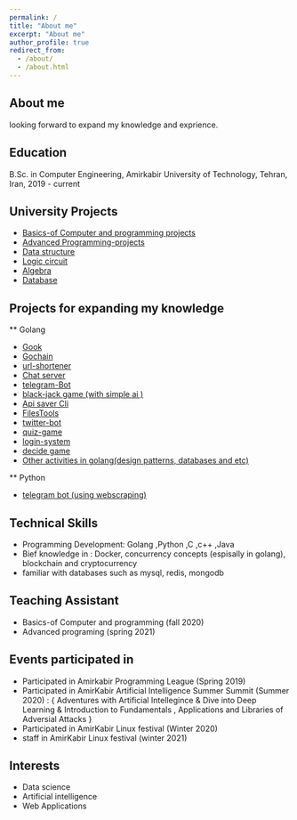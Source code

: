 ```yaml
---
permalink: /
title: "About me"
excerpt: "About me"
author_profile: true
redirect_from: 
  - /about/
  - /about.html
---
```


About me 
------
looking forward to expand my knowledge and exprience.


Education
------
B.Sc. in Computer Engineering, Amirkabir University of Technology, Tehran, Iran, 2019 - current



University Projects
------
* [Basics-of Computer and programming projects](https://github.com/Armingodiz/Basics-of-Computer-and-programming)
* [Advanced Programming-projects](https://github.com/Armingodiz/Advanced-programming-projects)
* [Data structure](https://github.com/Armingodiz/Ds_project)
* [Logic circuit](https://github.com/Armingodiz/LogicDesignFinalProject)
* [Algebra](https://github.com/Armingodiz/ce_algebra)
* [Database](https://github.com/Armingodiz/ce_database)


Projects for expanding my knowledge 
------
** Golang 
* [Gook](https://github.com/Armingodiz/Gook)
* [Gochain](https://github.com/Armingodiz/Gochain)
* [url-shortener](https://github.com/Armingodiz/URL-Shortener#url-shortener)
* [Chat server](https://github.com/Armingodiz/Chat-sever)
* [telegram-Bot](https://github.com/Armingodiz/GoWorld/tree/master/Projects/Telegram-Bot)
* [black-jack game (with simple ai )](https://github.com/Armingodiz/GoWorld/tree/master/Projects/BlackJackGame)
* [Api saver Cli](https://github.com/Armingodiz/GoWorld/tree/master/Projects/apisaver)
* [FilesTools](https://github.com/Armingodiz/GoWorld/tree/master/Projects/FilesTool)
* [twitter-bot](https://github.com/Armingodiz/GoWorld/tree/master/Projects/go-twitter-bot)
* [quiz-game](https://github.com/Armingodiz/GoWorld/tree/master/Projects/quiz-game-Go)
* [login-system](https://github.com/Armingodiz/GoWorld/tree/master/Projects/simple%20login-system)
* [decide game](https://github.com/Armingodiz/GoWorld/tree/master/Projects/simple%20WebApp%20to%20practice%20using%20json)
* [Other activities in golang(design patterns, databases and etc)](https://github.com/Armingodiz/GoWorld)
 
** Python
* [telegram bot (using webscraping) ](https://github.com/Armingodiz/python-stuff)

Technical Skills
-----
* Programming Development:  Golang ,Python ,C ,c++ ,Java
* Bief knowledge in : Docker, concurrency concepts (espisally in golang), blockchain and cryptocurrency 
* familiar with databases such as mysql, redis, mongodb

Teaching Assistant
------
* Basics-of Computer and programming (fall 2020)
* Advanced programing (spring 2021)


Events participated in 
------
* Participated in Amirkabir Programming League (Spring 2019)
* Participated in AmirKabir Artificial Intelligence Summer Summit (Summer 2020) : { Adventures with Artificial Intellegince & Dive into Deep Learning &  Introduction   to Fundamentals , Applications and Libraries of Adversial Attacks }
* Participated in AmirKabir Linux festival (Winter 2020)
* staff in  AmirKabir Linux festival (winter 2021)



Interests
------
* Data science 
* Artificial intelligence 
* Web Applications 

